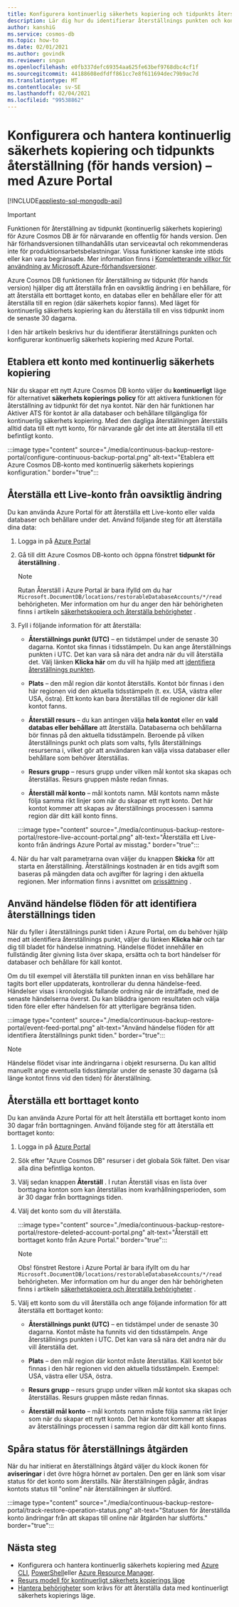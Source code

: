 ```yaml
---
title: Konfigurera kontinuerlig säkerhets kopiering och tidpunkts återställning med Azure Portal i Azure Cosmos DB.
description: Lär dig hur du identifierar återställnings punkten och konfigurerar kontinuerlig säkerhets kopiering med Azure Portal. Det visar hur du återställer ett Live-och borttaget konto.
author: kanshiG
ms.service: cosmos-db
ms.topic: how-to
ms.date: 02/01/2021
ms.author: govindk
ms.reviewer: sngun
ms.openlocfilehash: e0fb337defc69354aa625fe63bef9768dbc4cf1f
ms.sourcegitcommit: 44188608edfdff861cc7e8f611694dec79b9ac7d
ms.translationtype: MT
ms.contentlocale: sv-SE
ms.lasthandoff: 02/04/2021
ms.locfileid: "99538862"
---
```

# <a name="configure-and-manage-continuous-backup-and-point-in-time-restore-preview---using-azure-portal"></a>Konfigurera och hantera kontinuerlig säkerhets kopiering och tidpunkts återställning (för hands version) – med Azure Portal
[!INCLUDE[appliesto-sql-mongodb-api](includes/appliesto-sql-mongodb-api.md)]

> [!IMPORTANT]
> Funktionen för återställning av tidpunkt (kontinuerlig säkerhets kopiering) för Azure Cosmos DB är för närvarande en offentlig för hands version.
> Den här förhandsversionen tillhandahålls utan serviceavtal och rekommenderas inte för produktionsarbetsbelastningar. Vissa funktioner kanske inte stöds eller kan vara begränsade.
> Mer information finns i [Kompletterande villkor för användning av Microsoft Azure-förhandsversioner](https://azure.microsoft.com/support/legal/preview-supplemental-terms/).

Azure Cosmos DB funktionen för återställning av tidpunkt (för hands version) hjälper dig att återställa från en oavsiktlig ändring i en behållare, för att återställa ett borttaget konto, en databas eller en behållare eller för att återställa till en region (där säkerhets kopior fanns). Med läget för kontinuerlig säkerhets kopiering kan du återställa till en viss tidpunkt inom de senaste 30 dagarna.

I den här artikeln beskrivs hur du identifierar återställnings punkten och konfigurerar kontinuerlig säkerhets kopiering med Azure Portal.

## <a name="provision-an-account-with-continuous-backup"></a><a id="provision"></a>Etablera ett konto med kontinuerlig säkerhets kopiering

När du skapar ett nytt Azure Cosmos DB konto väljer du **kontinuerligt** läge för alternativet **säkerhets kopierings policy** för att aktivera funktionen för återställning av tidpunkt för det nya kontot. När den här funktionen har Aktiver ATS för kontot är alla databaser och behållare tillgängliga för kontinuerlig säkerhets kopiering. Med den dagliga återställningen återställs alltid data till ett nytt konto, för närvarande går det inte att återställa till ett befintligt konto.

:::image type="content" source="./media/continuous-backup-restore-portal/configure-continuous-backup-portal.png" alt-text="Etablera ett Azure Cosmos DB-konto med kontinuerlig säkerhets kopierings konfiguration." border="true":::

## <a name="restore-a-live-account-from-accidental-modification"></a><a id="restore-live-account"></a>Återställa ett Live-konto från oavsiktlig ändring

Du kan använda Azure Portal för att återställa ett Live-konto eller valda databaser och behållare under det. Använd följande steg för att återställa dina data:

1. Logga in på [Azure Portal](https://portal.azure.com/)
1. Gå till ditt Azure Cosmos DB-konto och öppna fönstret **tidpunkt för återställning** .

   > [!NOTE]
   > Rutan Återställ i Azure Portal är bara ifylld om du har `Microsoft.DocumentDB/locations/restorableDatabaseAccounts/*/read` behörigheten. Mer information om hur du anger den här behörigheten finns i artikeln [säkerhetskopiera och återställa behörigheter](continuous-backup-restore-permissions.md) .

1. Fyll i följande information för att återställa:

   * **Återställnings punkt (UTC)** – en tidstämpel under de senaste 30 dagarna. Kontot ska finnas i tidsstämpeln. Du kan ange återställnings punkten i UTC. Det kan vara så nära det andra när du vill återställa det. Välj länken **Klicka här** om du vill ha hjälp med att [identifiera återställnings punkten](#event-feed).

   * **Plats** – den mål region där kontot återställs. Kontot bör finnas i den här regionen vid den aktuella tidsstämpeln (t. ex. USA, västra eller USA, östra). Ett konto kan bara återställas till de regioner där käll kontot fanns.

   * **Återställ resurs** – du kan antingen välja **hela kontot** eller en **vald databas eller behållare** att återställa. Databaserna och behållarna bör finnas på den aktuella tidsstämpeln. Beroende på vilken återställnings punkt och plats som valts, fylls återställnings resurserna i, vilket gör att användaren kan välja vissa databaser eller behållare som behöver återställas.

   * **Resurs grupp** – resurs grupp under vilken mål kontot ska skapas och återställas. Resurs gruppen måste redan finnas.

   * **Återställ mål konto** – mål kontots namn. Mål kontots namn måste följa samma rikt linjer som när du skapar ett nytt konto. Det här kontot kommer att skapas av återställnings processen i samma region där ditt käll konto finns.
 
   :::image type="content" source="./media/continuous-backup-restore-portal/restore-live-account-portal.png" alt-text="Återställa ett Live-konto från ändrings Azure Portal av misstag." border="true":::

1. När du har valt parametrarna ovan väljer du knappen **Skicka** för att starta en återställning. Återställnings kostnaden är en tids avgift som baseras på mängden data och avgifter för lagring i den aktuella regionen. Mer information finns i avsnittet om [prissättning](continuous-backup-restore-introduction.md#continuous-backup-pricing) .

## <a name="use-event-feed-to-identify-the-restore-time"></a><a id="event-feed"></a>Använd händelse flöden för att identifiera återställnings tiden

När du fyller i återställnings punkt tiden i Azure Portal, om du behöver hjälp med att identifiera återställnings punkt, väljer du länken **Klicka här** och tar dig till bladet för händelse inmatning. Händelse flödet innehåller en fullständig åter givning lista över skapa, ersätta och ta bort händelser för databaser och behållare för käll kontot. 

Om du till exempel vill återställa till punkten innan en viss behållare har tagits bort eller uppdaterats, kontrollerar du denna händelse-feed. Händelser visas i kronologisk fallande ordning när de inträffade, med de senaste händelserna överst. Du kan bläddra igenom resultaten och välja tiden före eller efter händelsen för att ytterligare begränsa tiden.

:::image type="content" source="./media/continuous-backup-restore-portal/event-feed-portal.png" alt-text="Använd händelse flöden för att identifiera återställnings punkt tiden." border="true":::

> [!NOTE]
> Händelse flödet visar inte ändringarna i objekt resurserna. Du kan alltid manuellt ange eventuella tidsstämplar under de senaste 30 dagarna (så länge kontot finns vid den tiden) för återställning.

## <a name="restore-a-deleted-account"></a><a id="restore-deleted-account"></a>Återställa ett borttaget konto

Du kan använda Azure Portal för att helt återställa ett borttaget konto inom 30 dagar från borttagningen. Använd följande steg för att återställa ett borttaget konto:

1. Logga in på [Azure Portal](https://portal.azure.com/)
1. Sök efter "Azure Cosmos DB" resurser i det globala Sök fältet. Den visar alla dina befintliga konton.
1. Välj sedan knappen **Återställ** . I rutan Återställ visas en lista över borttagna konton som kan återställas inom kvarhållningsperioden, som är 30 dagar från borttagnings tiden.
1. Välj det konto som du vill återställa.

   :::image type="content" source="./media/continuous-backup-restore-portal/restore-deleted-account-portal.png" alt-text="Återställ ett borttaget konto från Azure Portal." border="true":::

   > [!NOTE]
   > Obs! fönstret Restore i Azure Portal är bara ifyllt om du har `Microsoft.DocumentDB/locations/restorableDatabaseAccounts/*/read` behörigheten. Mer information om hur du anger den här behörigheten finns i artikeln [säkerhetskopiera och återställa behörigheter](continuous-backup-restore-permissions.md) .

1. Välj ett konto som du vill återställa och ange följande information för att återställa ett borttaget konto:

   * **Återställnings punkt (UTC)** – en tidstämpel under de senaste 30 dagarna. Kontot måste ha funnits vid den tidsstämpeln. Ange återställnings punkten i UTC. Det kan vara så nära det andra när du vill återställa det.

   * **Plats** – den mål region där kontot måste återställas. Käll kontot bör finnas i den här regionen vid den aktuella tidsstämpeln. Exempel: USA, västra eller USA, östra.  

   * **Resurs grupp** – resurs grupp under vilken mål kontot ska skapas och återställas. Resurs gruppen måste redan finnas.

   * **Återställ mål konto** – mål kontots namn måste följa samma rikt linjer som när du skapar ett nytt konto. Det här kontot kommer att skapas av återställnings processen i samma region där ditt käll konto finns.

## <a name="track-the-status-of-restore-operation"></a><a id="track-restore-status"></a>Spåra status för återställnings åtgärden

När du har initierat en återställnings åtgärd väljer du klock ikonen för **aviseringar** i det övre högra hörnet av portalen. Den ger en länk som visar status för det konto som återställs. När återställningen pågår, ändras kontots status till "online" när återställningen är slutförd.

:::image type="content" source="./media/continuous-backup-restore-portal/track-restore-operation-status.png" alt-text="Statusen för återställda konto ändringar från att skapas till online när åtgärden har slutförts." border="true":::

## <a name="next-steps"></a>Nästa steg

* Konfigurera och hantera kontinuerlig säkerhets kopiering med [Azure CLI](continuous-backup-restore-command-line.md), [PowerShell](continuous-backup-restore-powershell.md)eller [Azure Resource Manager](continuous-backup-restore-template.md).
* [Resurs modell för kontinuerligt säkerhets kopierings läge](continuous-backup-restore-resource-model.md)
* [Hantera behörigheter](continuous-backup-restore-permissions.md) som krävs för att återställa data med kontinuerligt säkerhets kopierings läge.
